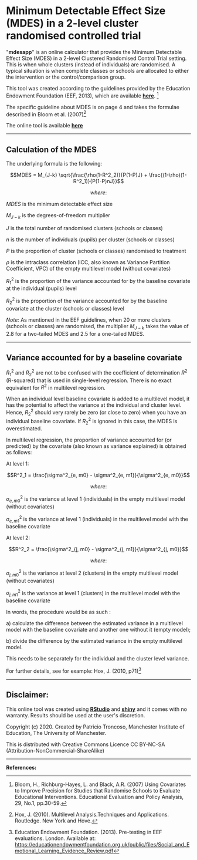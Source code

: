 # Minimum Detectable Effect Size (MDES) in a 2-level cluster randomised controlled trial

"**mdesapp**" is an online calculator that provides the Minimum Detectable Effect Size (MDES) in a 2-level Clustered Randomised Control Trial setting.
This is when whole clusters (instead of individuals) are randomised.
A typical situation is when complete classes or schools are allocated to either the intervention or the control/comparison group.

This tool was created according to the guidelines provided by the Education Endowment Foundation (EEF, 2013), which are available [**here**](https://educationendowmentfoundation.org.uk/public/files/Evaluation/Writing_a_Protocol_or_SAP/Pre-testing_paper.pdf). [^1]

The specific guideline about MDES is on page 4 and takes the formulae described in Bloom et al. (2007)[^2]

The online tool is available [**here**](https://patricio-troncoso.shinyapps.io/mdesapp/)

***

## Calculation of the MDES

The underlying formula is the following:

$$MDES = M_{J-k} \sqrt{\frac{\rho(1-R^2_2)}{P(1-P)J} + \frac{(1-\rho)(1-R^2_1)}{P(1-P)nJ}}$$

$$where:$$

$MDES$ is the minimum detectable effect size

$M_{J-k}$ is the degrees-of-freedom multiplier

$J$ is the total number of randomised clusters (schools or classes)

$n$ is the number of individuals (pupils) per cluster (schools or classes)

$P$ is the proportion of cluster (schools or classes) randomised to treatment

$\rho$ is the intraclass correlation (ICC, also known as Variance Partition Coefficient, VPC) of the empty multilevel model (without covariates)

$R^2_1$ is the proportion of the variance accounted for by the baseline covariate at the individual (pupils) level

$R^2_2$ is the proportion of the variance accounted for by the baseline covariate at the cluster (schools or classes) level


*Note:* As mentioned in the EEF guidelines, when 20 or more clusters (schools or classes) are randomised, the multiplier $M_{J-k}$ takes the value of 2.8 for a two-tailed MDES and 2.5 for a one-tailed MDES. 

***

## Variance accounted for by a baseline covariate


$R^2_1$ and $R^2_2$ are not to be confused with the coefficient of determination $R^2$ (R-squared) that is used in single-level regression. There is no exact equivalent for $R^2$ in multilevel regression.

When an individual level baseline covariate is added to a multilevel model, it has the potential to affect the variance at the individual and cluster level. Hence, $R^2_2$ should very rarely be zero (or close to zero) when you have an individual baseline covariate.
If $R^2_2$ is ignored in this case, the MDES is overestimated.

In multilevel regression, the proportion of variance accounted for (or predicted) by the covariate (also known as variance explained) is obtained as follows: 

At level 1: 

$$R^2_1 = \frac{\sigma^2_{e, m0} - \sigma^2_{e, m1}}{\sigma^2_{e, m0}}$$

$$where:$$

$\sigma^2_{e, m0}$ is the variance at level 1 (individuals) in the empty multilevel model (without covariates)

$\sigma^2_{e, m1}$ is the variance at level 1 (individuals) in the multilevel model with the baseline covariate

At level 2: 

$$R^2_2 = \frac{\sigma^2_{j, m0} - \sigma^2_{j, m1}}{\sigma^2_{j, m0}}$$

$$where:$$

$\sigma^2_{j, m0}$ is the variance at level 2 (clusters) in the empty multilevel model (without covariates)

$\sigma^2_{j, m1}$ is the variance at level 1 (clusters) in the multilevel model with the baseline covariate


In words, the procedure would be as such :

a) calculate the difference between the estimated variance in a multilevel model with the baseline covariate and another one without it (empty model); 

b) divide the difference by the estimated variance in the empty multilevel model.

This needs to be separately for the individual and the cluster level variance. 

For further details, see for example: Hox, J. (2010, p71)[^3]

***

## Disclaimer: 

This online tool was created using [**RStudio**](https://rstudio.com/) and [**shiny**](https://shiny.rstudio.com/) and it comes with no warranty. Results should be used at the user's discretion.

Copyright (c) 2020. Created by Patricio Troncoso, Manchester Institute of Education, The University of Manchester.

This is distributed with Creative Commons Licence CC BY-NC-SA (Attribution-NonCommercial-ShareAlike)

***

**References:**

[^1]: Bloom, H., Richburg-Hayes, L. and Black, A.R. (2007) Using Covariates to Improve Precision for Studies that Randomise Schools to Evaluate Educational Interventions. Educational Evaluation and Policy Analysis, 29, No.1, pp.30-59.

[^2]: Hox, J. (2010). Multilevel Analysis.Techniques and Applications. Routledge. New York and Hove. 

[^3]: Education Endowment Foundation. (2013). Pre-testing in EEF evaluations. London. Available at: https://educationendowmentfoundation.org.uk/public/files/Social_and_Emotional_Learning_Evidence_Review.pdf